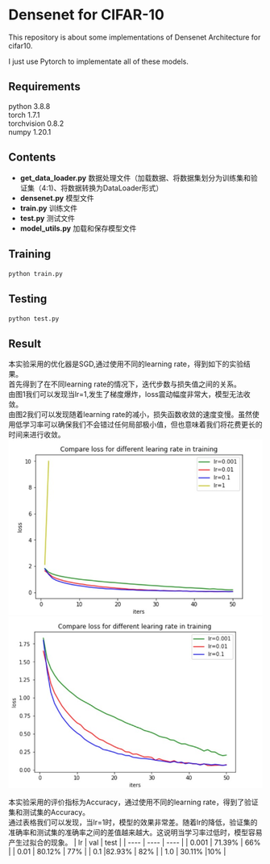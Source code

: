 # Densenet for CIFAR-10
This repository is about some implementations of Densenet Architecture for cifar10.  
  
I just use Pytorch to implementate all of these models.  
  
## Requirements
python        3.8.8  
torch         1.7.1  
torchvision   0.8.2  
numpy         1.20.1  
  
## Contents
- **get_data_loader.py** 数据处理文件（加载数据、将数据集划分为训练集和验证集（4:1)、将数据转换为DataLoader形式）
- **densenet.py** 模型文件
- **train.py** 训练文件
- **test.py** 测试文件
- **model_utils.py** 加载和保存模型文件
  
## Training
  `python train.py`  
    
## Testing
  `python test.py`  
  
## Result
本实验采用的优化器是SGD,通过使用不同的learning rate，得到如下的实验结果。  
首先得到了在不同learning rate的情况下，迭代步数与损失值之间的关系。  
由图1我们可以发现当lr=1,发生了梯度爆炸，loss震动幅度非常大，模型无法收敛。  
由图2我们可以发现随着learning rate的减小，损失函数收敛的速度变慢。虽然使用低学习率可以确保我们不会错过任何局部极小值，但也意味着我们将花费更长的时间来进行收敛。    
![image1](https://github.com/mrswang1/Densenet-CIFAR-10/blob/main/loss2.jpg)
![image](https://github.com/mrswang1/Densenet-CIFAR-10/blob/main/loss.jpg) 

本实验采用的评价指标为Accuracy，通过使用不同的learning rate，得到了验证集和测试集的Accuracy。  
通过表格我们可以发现，当lr=1时，模型的效果非常差。随着lr的降低，验证集的准确率和测试集的准确率之间的差值越来越大。这说明当学习率过低时，模型容易产生过拟合的现象。
|  lr     | val | test |
|  ---- | ----  | ----  |
| 0.001 | 71.39% | 66% |
| 0.01  | 80.12% | 77% |
| 0.1   |82.93% | 82% |
| 1.0   | 30.11%  |10%  |
